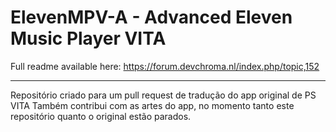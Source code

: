 # ElevenMPV-A - Advanced Eleven Music Player VITA

Full readme available here: https://forum.devchroma.nl/index.php/topic,152

__________________________________________________________________________

Repositório criado para um pull request de tradução do app original de PS VITA
Também contribui com as artes do app, no momento tanto este repositório quanto o original estão parados.
